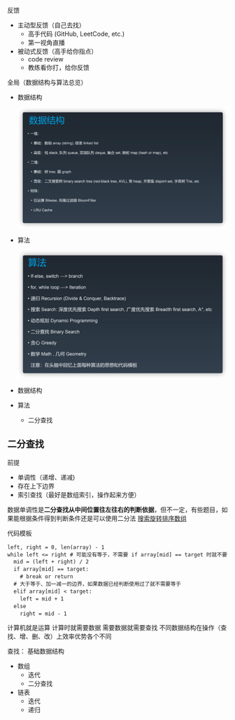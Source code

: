 







反馈

- 主动型反馈（自己去找）
  - 高手代码 (GitHub, LeetCode, etc.)
  - 第一视角直播
- 被动式反馈（高手给你指点）
  - code review
  - 教练看你打，给你反馈







全局（数据结构与算法总览）

- 数据结构

  <img src="${images}/image-20210326000013315.png" alt="image-20210326000013315" style="zoom: 67%;" />

- 算法

  <img src="${images}/image-20210326000114352.png" alt="image-20210326000114352" style="zoom:67%;" />

- 数据结构
- 算法
  - 二分查找


## 二分查找

前提

- 单调性（递增、递减)
- 存在上下边界
- 索引查找（最好是数组索引，操作起来方便）

数据单调性是**二分查找从中间位置往左往右的判断依据**，但不一定，有些题目，如果能根据条件得到判断条件还是可以使用二分法
[搜索旋转排序数组](https://leetcode-cn.com/problems/search-in-rotated-sorted-array/)

代码模板

```txt
left, right = 0, len(array) - 1
while left <= right # 可能没有等于，不需要 if array[mid] == target 时就不要等于
  mid = (left + right) / 2
  if array[mid] == target:
    # break or return 
  # 大于等于、加一减一的边界，如果数据已经判断使用过了就不需要等于
  elif array[mid] < target:
    left = mid + 1
  else 
    right = mid - 1
```


计算机就是运算
计算时就需要数据
需要数据就需要查找
不同数据结构在操作（查找、增、删、改）上效率优势各个不同

查找：
基础数据结构
- 数组
  - 迭代
  - 二分查找
- 链表
  - 迭代
  - 递归